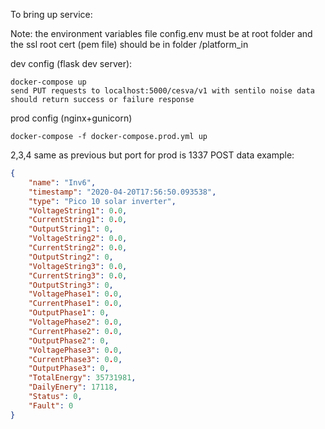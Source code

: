 
To bring up service:

Note: the environment variables file config.env must be at root folder and the ssl root cert (pem file) should be in folder /platform_in

dev config (flask dev server):

    docker-compose up
    send PUT requests to localhost:5000/cesva/v1 with sentilo noise data
    should return success or failure response

prod config (nginx+gunicorn)

    docker-compose -f docker-compose.prod.yml up

2,3,4 same as previous but port for prod is 1337
POST data example:
```json
{
	"name": "Inv6",
	"timestamp": "2020-04-20T17:56:50.093538",
	"type": "Pico 10 solar inverter",
	"VoltageString1": 0.0,
	"CurrentString1": 0.0,
	"OutputString1": 0,
	"VoltageString2": 0.0,
	"CurrentString2": 0.0,
	"OutputString2": 0,
	"VoltageString3": 0.0,
	"CurrentString3": 0.0,
	"OutputString3": 0,
	"VoltagePhase1": 0.0,
	"CurrentPhase1": 0.0,
	"OutputPhase1": 0,
	"VoltagePhase2": 0.0,
	"CurrentPhase2": 0.0,
	"OutputPhase2": 0,
	"VoltagePhase3": 0.0,
	"CurrentPhase3": 0.0,
	"OutputPhase3": 0,
	"TotalEnergy": 35731981,
	"DailyEnery": 17118,
	"Status": 0,
	"Fault": 0
}
